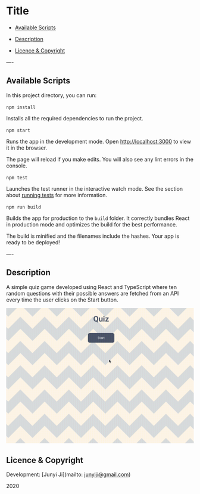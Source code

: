 # Title

- [Available Scripts](##-available-scripts)

- [Description](##-description)

- [Licence & Copyright](##-licence-&-copyright)

—-

## Available Scripts

In this project directory, you can run:

`npm install`

Installs all the required dependencies to run the project.

`npm start`

Runs the app in the development mode. Open [http://localhost:3000](http://localhost:3000/) to view it in the browser.

The page will reload if you make edits. You will also see any lint errors in the console.

`npm test`

Launches the test runner in the interactive watch mode. See the section about [running tests](https://facebook.github.io/create-react-app/docs/running-tests) for more information.

`npm run build`

Builds the app for production to the `build` folder. It correctly bundles React in production mode and optimizes the build for the best performance.

The build is minified and the filenames include the hashes. Your app is ready to be deployed!

—-

## Description

A simple quiz game developed using React and TypeScript where ten random questions with their possible answers are fetched from an API every time the user clicks on the Start button.

![Quiz preview](./src/images/readme/quiz-preview.gif)

## Licence & Copyright

Development: [Junyi Ji](mailto: junyiji@gmail.com)

2020
